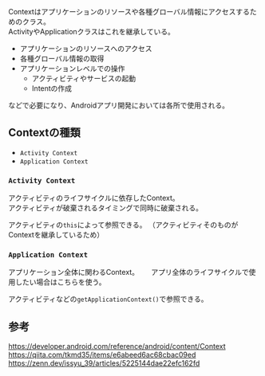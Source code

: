 Contextはアプリケーションのリソースや各種グローバル情報にアクセスするためのクラス。  
ActivityやApplicationクラスはこれを継承している。

* アプリケーションのリソースへのアクセス
* 各種グローバル情報の取得
* アプリケーションレベルでの操作
  - アクティビティやサービスの起動
  - Intentの作成

などで必要になり、Androidアプリ開発においては各所で使用される。

## Contextの種類
* `Activity Context`
* `Application Context`

### `Activity Context`
アクティビティのライフサイクルに依存したContext。  
アクティビティが破棄されるタイミングで同時に破棄される。

アクティビティの`this`によって参照できる。
（アクティビティそのものがContextを継承しているため）

### `Application Context`
アプリケーション全体に関わるContext。　　
アプリ全体のライフサイクルで使用したい場合はこちらを使う。

アクティビティなどの`getApplicationContext()`で参照できる。

## 参考
https://developer.android.com/reference/android/content/Context  
https://qiita.com/tkmd35/items/e6abeed6ac68cbac09ed  
https://zenn.dev/issyu_39/articles/5225144dae22efc162fd